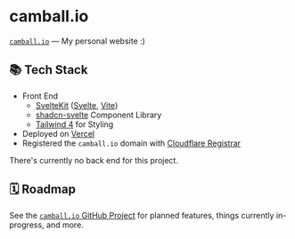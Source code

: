 # camball.io

[`camball.io`](https://camball.io) — My personal website :)

## 📚 Tech Stack

- Front End
  - [SvelteKit](https://kit.svelte.dev) ([Svelte](https://svelte.dev), [Vite](https://vitejs.dev))
  - [shadcn-svelte](https://www.shadcn-svelte.com) Component Library
  - [Tailwind 4](https://tailwindcss.com) for Styling
- Deployed on [Vercel](https://vercel.com/home)
- Registered the `camball.io` domain with [Cloudflare Registrar](https://www.cloudflare.com/en-gb/products/registrar/)

There's currently no back end for this project.

## 🗓️ Roadmap

See the [`camball.io` GitHub Project](https://github.com/users/camball/projects/1) for planned features, things currently in-progress, and more.
